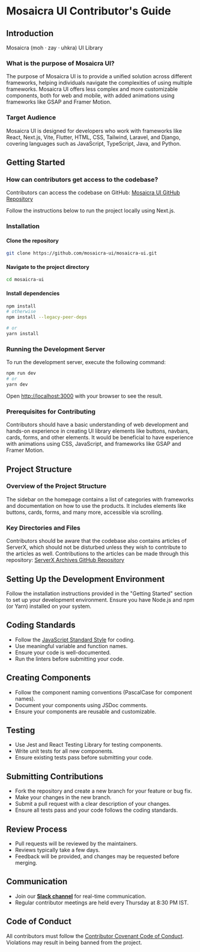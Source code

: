 # Mosaicra UI Contributor's Guide

## Introduction

Mosaicra (moh · zay · uhkra) UI Library

### What is the purpose of Mosaicra UI?

The purpose of Mosaicra UI is to provide a unified solution across different frameworks, helping individuals navigate the complexities of using multiple frameworks. Mosaicra UI offers less complex and more customizable components, both for web and mobile, with added animations using frameworks like GSAP and Framer Motion.

### Target Audience

Mosaicra UI is designed for developers who work with frameworks like React, Next.js, Vite, Flutter, HTML, CSS, Tailwind, Laravel, and Django, covering languages such as JavaScript, TypeScript, Java, and Python.

## Getting Started

### How can contributors get access to the codebase?

Contributors can access the codebase on GitHub:
[Mosaicra UI GitHub Repository](https://github.com/mosaicra-ui/mosaicra-ui)

Follow the instructions below to run the project locally using Next.js.

### Installation

#### Clone the repository

```bash
git clone https://github.com/mosaicra-ui/mosaicra-ui.git
```

#### Navigate to the project directory

```bash
cd mosaicra-ui
```

#### Install dependencies

```bash
npm install
# otherwise
npm install --legacy-peer-deps

# or
yarn install
```

### Running the Development Server

To run the development server, execute the following command:

```bash
npm run dev
# or
yarn dev
```

Open [http://localhost:3000](http://localhost:3000) with your browser to see the result.

### Prerequisites for Contributing

Contributors should have a basic understanding of web development and hands-on experience in creating UI library elements like buttons, navbars, cards, forms, and other elements. It would be beneficial to have experience with animations using CSS, JavaScript, and frameworks like GSAP and Framer Motion.

## Project Structure

### Overview of the Project Structure

The sidebar on the homepage contains a list of categories with frameworks and documentation on how to use the products. It includes elements like buttons, cards, forms, and many more, accessible via scrolling.

### Key Directories and Files

Contributors should be aware that the codebase also contains articles of ServerX, which should not be disturbed unless they wish to contribute to the articles as well. Contributions to the articles can be made through this repository:
[ServerX Archives GitHub Repository](https://github.com/serverx-org/SERVER-X-ARCHIVES)

## Setting Up the Development Environment

Follow the installation instructions provided in the "Getting Started" section to set up your development environment. Ensure you have Node.js and npm (or Yarn) installed on your system.

## Coding Standards

- Follow the [JavaScript Standard Style](https://standardjs.com/) for coding.
- Use meaningful variable and function names.
- Ensure your code is well-documented.
- Run the linters before submitting your code.

## Creating Components

- Follow the component naming conventions (PascalCase for component names).
- Document your components using JSDoc comments.
- Ensure your components are reusable and customizable.

## Testing

- Use Jest and React Testing Library for testing components.
- Write unit tests for all new components.
- Ensure existing tests pass before submitting your code.

## Submitting Contributions

- Fork the repository and create a new branch for your feature or bug fix.
- Make your changes in the new branch.
- Submit a pull request with a clear description of your changes.
- Ensure all tests pass and your code follows the coding standards.

## Review Process

- Pull requests will be reviewed by the maintainers.
- Reviews typically take a few days.
- Feedback will be provided, and changes may be requested before merging.

## Communication

- Join our [**Slack channel**](https://github.com/mosaicra-ui/contributors) for real-time communication.
- Regular contributor meetings are held every Thursday at 8:30 PM IST.

## Code of Conduct

All contributors must follow the [Contributor Covenant Code of Conduct](https://www.contributor-covenant.org/version/2/0/code_of_conduct/). Violations may result in being banned from the project.

<!--
## Resources

- [Project Documentation](https://mosaicra-ui/docs)
- [Tutorials](https://mosaicra-ui/tutorials)
- [API Reference](https://mosaicra-ui/api)
-->
